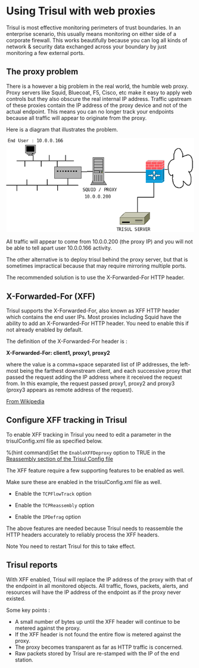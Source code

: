 # Using Trisul with web proxies

Trisul is most effective monitoring perimeters of trust boundaries. In
an enterprise scenario, this usually means monitoring on either side of
a corporate firewall. This works beautifully because you can log all
kinds of network & security data exchanged across your boundary by just
monitoring a few external ports.

## The proxy problem

There is a however a big problem in the real world, the humble web
proxy. Proxy servers like Squid, Bluecoat, F5, Cisco, etc make it easy
to apply web controls but they also obscure the real internal IP
address. Traffic upstream of these proxies contain the IP address of the
proxy device and not of the actual endpoint. This means you can no
longer track your endpoints because all traffic will appear to originate
from the proxy.

Here is a diagram that illustrates the problem.

![](images/proxy.png)

All traffic will appear to come from 10.0.0.200 (the proxy IP) and you
will not be able to tell apart user 10.0.0.166 activity.

The other alternative is to deploy trisul behind the proxy server, but
that is sometimes impractical because that may require mirroring
multiple ports.

The recommended solution is to use the X-Forwarded-For HTTP header.

## X-Forwarded-For (XFF)

Trisul supports the X-Forwarded-For, also known as XFF HTTP header which
contains the end user IPs. Most proxies including Squid have the ability
to add an X-Forwarded-For HTTP header. You need to enable this if not
already enabled by default.

The definition of the X-Forwarded-For header is :

<div class="info">

**X-Forwarded-For: client1, proxy1, proxy2**

where the value is a comma+space separated list of IP addresses, the
left-most being the farthest downstream client, and each successive
proxy that passed the request adding the IP address where it received
the request from. In this example, the request passed proxy1, proxy2 and
proxy3 (proxy3 appears as remote address of the request).

[From Wikipedia](http://en.wikipedia.org/wiki/X-Forwarded-For)

</div>

## Configure XFF tracking in Trisul

To enable XFF tracking in Trisul you need to edit a parameter in the
trisulConfig.xml file as specified below.

%(hint command)Set the `EnableXFFDeproxy` option to TRUE in the
[Reassembly section of the Trisul Config
file](/docs/ref/trisulconfig.html#reassembly%)

The XFF feature require a few supporting features to be enabled as well.

Make sure these are enabled in the trisulConfig.xml file as well.

- Enable the `TCPFlowTrack` option  

-  Enable the `TCPReassembly` option  

-  Enable the `IPDefrag` option

The above features are needed because Trisul needs to reassemble the
HTTP headers accurately to reliably process the XFF headers.

<span class="notice">Note</span> You need to restart Trisul for this to
take effect.

## Trisul reports

With XFF enabled, Trisul will replace the IP address of the proxy with
that of the endpoint in all monitored objects. All traffic, flows,
packets, alerts, and resources will have the IP address of the endpoint
as if the proxy never existed.

Some key points :

- A small number of bytes up until the XFF header will continue to be
  metered against the proxy.  
- If the XFF header is not found the entire flow is metered against the
  proxy.  
- The proxy becomes transparent as far as HTTP traffic is concerned.  
- Raw packets stored by Trisul are re-stamped with the IP of the end
  station.
